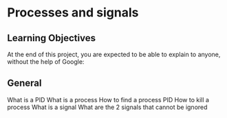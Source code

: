 # Processes and signals

## Learning Objectives

At the end of this project, you are expected to be able to explain to anyone, without the help of Google:

## General

What is a PID
What is a process
How to find a process PID
How to kill a process
What is a signal
What are the 2 signals that cannot be ignored